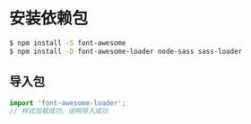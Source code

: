 # 安装依赖包
```sh
$ npm install -S font-awesome
$ npm install -D font-awesome-loader node-sass sass-loader
```

## 导入包
```javascript
import 'font-awesome-loader';
// 样式加载成功，说明导入成功
```
